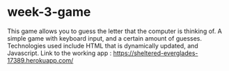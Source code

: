 # week-3-game

This game allows you to guess the letter that the computer is thinking of. A simple game with keyboard input, and a certain amount of guesses. Technologies used include HTML that is dynamically updated, and Javascript. Link to the working app : https://sheltered-everglades-17389.herokuapp.com/

